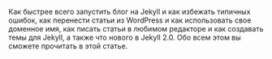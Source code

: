 Как быстрее всего запустить блог на Jekyll и как избежать типичных
ошибок, как перенести статьи из WordPress и как использовать свое доменное имя,
как писать статьи в любимом редакторе и как создавать темы для Jekyll, а также 
что нового в Jekyll 2.0. Обо всем этом вы сможете прочитать в этой статье.
